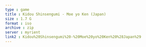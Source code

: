 ```yaml
---
type : game
title : Kidou Shinsengumi - Moe yo Ken (Japan)
size : 1.7 G
format : iso
archive : zip
server : myrient
link2 : Kidou%20Shinsengumi%20-%20Moe%20yo%20Ken%20%28Japan%29
---
```

